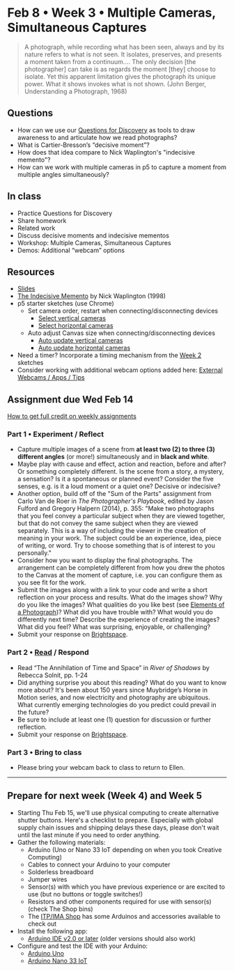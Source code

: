 # Feb 8 • Week 3 • Multiple Cameras, Simultaneous Captures

> A photograph, while recording what has been seen, always and by its nature
> refers to what is not seen. It isolates, preserves, and presents a moment
> taken from a continuum…. The only decision [the photographer] can take is as
> regards the moment [they] choose to isolate. Yet this apparent limitation
> gives the photograph its unique power. What it shows invokes what is not
> shown. (John Berger, Understanding a Photograph, 1968)

## Questions

- How can we use our [Questions for
  Discovery](https://github.com/ellennickles/xphoto-s24/blob/main/resources/questions-for-discovery.md)
  as tools to draw awareness to and articulate how we read photographs?
- What is Cartier-Bresson’s “decisive moment”?
- How does that idea compare to Nick Waplington's "indecisive memento"?
- How can we work with multiple cameras in p5 to capture a moment from
  multiple angles simultaneously?

## In class

- Practice Questions for Discovery
- Share homework
- Related work
- Discuss decisive moments and indecisive mementos
- Workshop: Multiple Cameras, Simultaneous Captures
- Demos: Additional “webcam” options

## Resources

- [Slides](https://drive.google.com/drive/folders/1qIvZPNF94dAizOjOpymky5bexo8bdELj?usp=drive_link)
- [The Indecisive
  Memento](https://drive.google.com/drive/u/1/folders/1hwUhvl2MLAHaZwRsTo-s0Mswmw6V6UpG)
  by Nick Waplington (1998)
- p5 starter sketches (use Chrome)
  - Set camera order, restart when connecting/disconnecting devices
    - [Select vertical
      cameras](https://editor.p5js.org/enickles/sketches/xGmgCeDcO)
    - [Select horizontal
      cameras](https://editor.p5js.org/enickles/sketches/C1xb3_lFN)
  - Auto adjust Canvas size when connecting/disconnecting devices
    - [Auto update vertical
      cameras](https://editor.p5js.org/enickles/sketches/XHRJddgHQ)
    - [Auto update horizontal
      cameras](https://editor.p5js.org/enickles/sketches/PPynfJg9p)
- Need a timer? Incorporate a timing mechanism from the [Week
   2](https://github.com/ellennickles/xphoto-s24/tree/main/week2#resources)
   sketches
- Consider working with additional webcam options added here: [External Webcams
   / Apps / Tips](https://tinyurl.com/externalwebcams)

## Assignment due Wed Feb 14

[How to get full credit on weekly
assignments](https://github.com/ellennickles/xphoto-s24/tree/main#assessment-and-evaluation)

### Part 1 • Experiment / Reflect

- Capture multiple images of a scene from **at least two (2) to three (3)
  different angles** (or more!) simultaneously and in **black and white**.
- Maybe play with cause and effect, action and reaction, before and after? Or
  something completely different. Is the scene from a story, a mystery, a
  sensation? Is it a spontaneous or planned event? Consider the five senses,
  e.g. is it a loud moment or a quiet one? Decisive or indecisive?
- Another option, build off of the "Sum of the Parts" assignment from
  Carlo Van de Roer in *The Photographer's Playbook*, edited by Jason Fulford and
  Gregory Halpern (2014), p. 355: "Make two photographs that you feel convey a
  particular subject when they are viewed together, but that do not convey the
  same subject when they are viewed separately. This is a way of including the
  viewer in the creation of meaning in your work. The subject could be an
  experience, idea, piece of writing, or word. Try to choose something that is
  of interest to you personally."
- Consider how you want to display the final photographs. The arrangement can be
  completely different from how you drew the photos to the Canvas at the moment
  of capture, i.e. you can configure them as you see fit for the work.
- Submit the images along with a link to your code and write a short
  reflection on your process and results. What do the images show? Why do you
  like the images? What qualities do you like best (see [Elements of a
  Photograph](https://github.com/ellennickles/xphoto-s24/blob/main/resources/photograph-elements.md))?
  What did you have trouble with? What would you do differently next time?
  Describe the experience of creating the images? What did you feel? What was
  surprising, enjoyable, or challenging?
- Submit your response on
  [Brightspace](https://brightspace.nyu.edu/d2l/home/344680).

### Part 2 • [Read](https://drive.google.com/drive/folders/1qIvZPNF94dAizOjOpymky5bexo8bdELj) / Respond

- Read “The Annihilation of Time and Space” in *River of Shadows* by Rebecca
  Solnit, pp. 1-24  
- Did anything surprise you about this reading? What do you want to know more
  about? It's been about 150 years since Muybridge’s Horse in Motion series, and
  now electricity and photography are ubiquitous. What currently emerging
  technologies do you predict could prevail in the future?
- Be sure to include at least one (1) question for discussion or further
  reflection.
- Submit your response on
  [Brightspace](https://brightspace.nyu.edu/d2l/home/344680).

### Part 3 • Bring to class

- Please bring your webcam back to class to return to Ellen.

___

## Prepare for next week (Week 4) and Week 5

- Starting Thu Feb 15, we'll use physical computing to create alternative
  shutter buttons. Here's a checklist to prepare. Especially with global supply
  chain issues and shipping delays these days, please don't wait until the last
  minute if you need to order anything.
- Gather the following materials:
  - Arduino (Uno or Nano 33 IoT depending on when you took Creative Computing)
  - Cables to connect your Arduino to your computer
  - Solderless breadboard
  - Jumper wires
  - Sensor(s) with which you have previous experience or are excited to use (but
    no buttons or toggle switches!)
  - Resistors and other components required for use with sensor(s) (check The
    Shop bins)
  - The [ITP/IMA Shop](https://shop.itp.io/) has some Arduinos and accessories
    available to check out
- Install the following app:
  - [Arduino IDE v2.0 or later](https://www.arduino.cc/en/software) (older
    versions should also work)
- Configure and test the IDE with your Arduino:
  - [Arduino
    Uno](https://docs.arduino.cc/software/ide-v1/tutorials/getting-started/cores/arduino-avr)
  - [Arduino Nano 33
    IoT](https://docs.arduino.cc/software/ide-v1/tutorials/getting-started/cores/arduino-samd)
